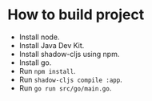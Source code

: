 # How to build project

* Install node.
* Install Java Dev Kit.
* Install shadow-cljs using npm.
* Install go.
* Run `npm install`.
* Run `shadow-cljs compile :app`.
* Run `go run src/go/main.go`.
